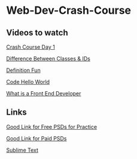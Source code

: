 # Web-Dev-Crash-Course

<h2>Videos to watch</h2>
<p><a target="_blank" href="https://www.youtube.com/watch?v=0SDwhjJwrh8">Crash Course Day 1</a></p>
<p><a target="_blank" href="https://www.youtube.com/watch?v=EIejiZ1JhE4">Difference Between Classes & IDs</a></p>
<p><a target="_blank" href="https://www.youtube.com/watch?v=wEb6A0demT4">Definition Fun</a></p>
<p><a target="_blank" href="https://www.youtube.com/watch?v=aveTV9gpZ1Q">Code Hello World</a></p>
<p><a target="_blank" href="https://www.youtube.com/watch?v=0kX1wB8qil4">What is a Front End Developer</a></p>

<h2>Links</h2>
<p><a target="_blank" href="http://designscrazed.org/free-photoshop-psd-website-templates/">Good Link for Free PSDs for Practice</a></p>
<p><a target="_blank" href="http://www.themeforest.net/">Good Link for Paid PSDs</a></p>
<p><a target="_blank" href="http://www.sublimetext.com/">Sublime Text</a></p>

